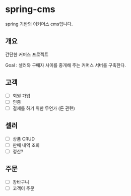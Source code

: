 # spring-cms
spring 기반의 이커머스 cms입니다.

## 개요
간단한 커머스 프로젝트

Goal : 셀러와 구매자 사이를 중개해 주는 커머스 서버를 구축한다.

## 고객
- [ ] 회원 가입
- [ ] 인증
- [ ] 결제를 하기 위한 무언가 (돈 관련)

## 셀러
- [ ] 상품 CRUD
- [ ] 판매 내역 조회
- [ ] 정산?

## 주문
- [ ] 장바구니
- [ ] 고객이 주문
